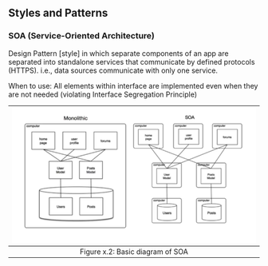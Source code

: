 ## Styles and Patterns

### SOA (Service-Oriented Architecture)

Design Pattern [style] in which separate components of an app are separated into standalone services that communicate by defined protocols (HTTPS). i.e., data sources communicate with only one service.
	
When to use: All elements within interface are implemented even when they are not needed (violating Interface Segregation Principle)

| ![SOA](images/SOA_diagram.png) |
| :-: |
| Figure x.2: Basic diagram of SOA |
